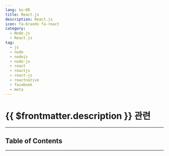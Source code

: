 ```yaml
---
lang: ko-KR
title: React.js
description: React.js
icon: fa-brands fa-react
category:
  - Node.js
  - React.js
tag: 
  - js
  - node
  - nodejs
  - node-js
  - react
  - reactjs
  - react-js
  - reactnative
  - facebook
  - meta
---
```


# {{ $frontmatter.description }} 관련

<ShieldsGroup logos="visualstudiocode,npm,pnpm,bun,yarn,nodedotjs,javascript,typescript,react,createreactapp,reactrouter,reactquery,nextdotjs,redwoodjs"/>

---

## Table of Contents

<ToCLocal basePath="/programming/js-react/" />

---

<TagLinks />